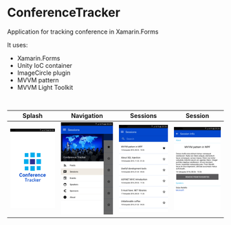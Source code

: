 # ConferenceTracker

Application for tracking conference in Xamarin.Forms
</br>

It uses:
* Xamarin.Forms
* Unity IoC container
* ImageCircle plugin
* MVVM pattern
* MVVM Light Toolkit

</br>


Splash |  Navigation  |Sessions | Session
---|---|---|---
<img src="https://github.com/bradlak/ConferenceTracker/blob/master/Screenshots/splash.png" width="200"> |<img src="https://github.com/bradlak/ConferenceTracker/blob/master/Screenshots/title.png" width="200"> |<img src="https://github.com/bradlak/ConferenceTracker/blob/master/Screenshots/sessions.png" width="200"> |<img src="https://github.com/bradlak/ConferenceTracker/blob/master/Screenshots/session.png" width="200">|
